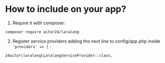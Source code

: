 # How to include on your app?


1. Require it with composer:
	
```
composer require aitor24/laralang
```

2. Register service providers adding the next line to config/app.php inside `'providers' => [` :

```
24aitor\laralang\LaralangServiceProvider::class,

```